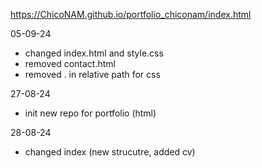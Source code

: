 https://ChicoNAM.github.io/portfolio_chiconam/index.html

05-09-24
- changed index.html and style.css
- removed contact.html
- removed . in relative path for css

27-08-24
- init new repo for portfolio (html)

28-08-24
- changed index (new strucutre, added cv)
